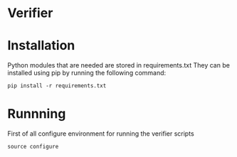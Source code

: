 Verifier
========


# Installation

Python modules that are needed are stored in requirements.txt
They can be installed using pip by running the following command:
```
pip install -r requirements.txt
```


# Runnning

First of all configure environment for running the verifier scripts
```
source configure
```



